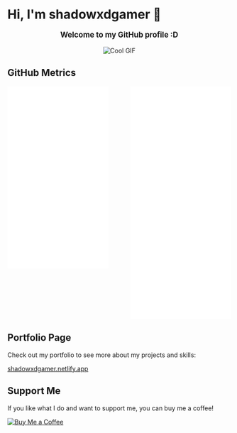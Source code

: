 # Hi, I'm shadowxdgamer 👋

<div align="center">
    <p style="font-size: 1.2em;" ><strong>Welcome to my GitHub profile :D</strong></p>
  <!-- Insert a cool GIF here -->
  <img src="gifs/soloLeveling.gif" width="220px" alt="Cool GIF">
</div>

## GitHub Metrics

<!-- Display the metrics.svg file -->
  <img align="left" width="45%" src="metrics.svg" alt="GitHub Metrics">
  <img align="right" width="45%" src="anilist.svg" alt="Anime Metrics">
  
  <br clear="both">

## Portfolio Page

Check out my portfolio to see more about my projects and skills:

[shadowxdgamer.netlify.app](https://shadowxdgamer.netlify.app/)

## Support Me

If you like what I do and want to support me, you can buy me a coffee!

[![Buy Me a Coffee](https://img.shields.io/badge/Buy%20Me%20a%20Coffee-FFDD00?style=for-the-badge&logo=buy-me-a-coffee&logoColor=black)](https://www.buymeacoffee.com/shadowxdgamer)
